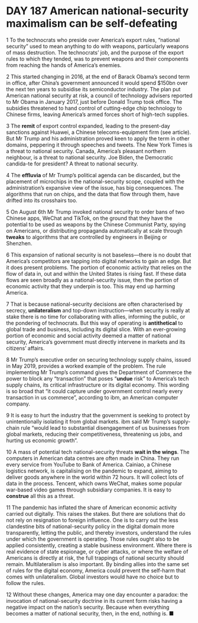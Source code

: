 # DAY 187 American national-security maximalism can be self-defeating
1 To the technocrats who preside over America’s export rules, “national security” used to mean anything to do with weapons, particularly weapons of mass destruction. The technocrats’ job, and the purpose of the export rules to which they tended, was to prevent weapons and their components from reaching the hands of America’s enemies.

2 This started changing in 2016, at the end of Barack Obama’s second term in office, after China’s government announced it would spend $150bn over the next ten years to subsidise its semiconductor industry. The plan put American national security at risk, a council of technology advisers reported to Mr Obama in January 2017, just before Donald Trump took office. The subsidies threatened to hand control of cutting-edge chip technology to Chinese firms, leaving America’s armed forces short of high-tech supplies.

3 The **remit** of export control expanded, leading to the present-day sanctions against Huawei, a Chinese telecoms-equipment firm (see article). But Mr Trump and his administration proved keen to apply the term in other domains, peppering it through speeches and tweets. The New York Times is a threat to national security. Canada, America’s pleasant northern neighbour, is a threat to national security. Joe Biden, the Democratic candida-te for president? A threat to national security.

4 The **effluvia** of Mr Trump’s political agenda can be discarded, but the placement of microchips in the national-security scope, coupled with the administration’s expansive view of the issue, has big consequences. The algorithms that run on chips, and the data that flow through them, have drifted into its crosshairs too.

5 On August 6th Mr Trump invoked national security to order bans of two Chinese apps, WeChat and TikTok, on the ground that they have the potential to be used as weapons by the Chinese Communist Party, spying on Americans, or distributing propaganda automatically at scale through **tweaks** to algorithms that are controlled by engineers in Beijing or Shenzhen.

6 This expansion of national security is not baseless—there is no doubt that America’s competitors are tapping into digital networks to gain an edge. But it does present problems. The portion of economic activity that relies on the flow of data in, out and within the United States is rising fast. If these data flows are seen broadly as a national-security issue, then the portion of economic activity that they underpin is too. This may end up harming America.

7 That is because national-security decisions are often characterised by secrecy, **unilateralism** and top-down instruction—when security is really at stake there is no time for collaborating with allies, informing the public, or the pondering of technocrats. But this way of operating is **antithetical** to global trade and business, including its digital slice. With an ever-growing portion of economic and social activity deemed a matter of national security, America’s government must directly intervene in markets and its citizens’ affairs.

8 Mr Trump’s executive order on securing technology supply chains, issued in May 2019, provides a worked example of the problem. The rule implementing Mr Trump’s command gives the Department of Commerce the power to block any “transaction” that poses “**undue** risk” to America’s tech supply chains, its critical infrastructure or its digital economy. This wording is so broad that “it could capture under government control nearly every transaction in us commerce”, according to ibm, an American computer company.

9 It is easy to hurt the industry that the government is seeking to protect by unintentionally isolating it from global markets. ibm said Mr Trump’s supply-chain rule “would lead to substantial disengagement of us businesses from global markets, reducing their competitiveness, threatening us jobs, and hurting us economic growth”.

10 A mass of potential tech national-security threats **wait in the wings**. The computers in American data centres are often made in China. They run every service from YouTube to Bank of America. Cainiao, a Chinese logistics network, is capitalising on the pandemic to expand, aiming to deliver goods anywhere in the world within 72 hours. It will collect lots of data in the process. Tencent, which owns WeChat, makes some popular war-based video games through subsidiary companies. It is easy to **construe** all this as a threat.

11 The pandemic has inflated the share of American economic activity carried out digitally. This raises the stakes. But there are solutions that do not rely on resignation to foreign influence. One is to carry out the less clandestine bits of national-security policy in the digital domain more transparently, letting the public, and thereby investors, understand the rules under which the government is operating. Those rules ought also to be applied consistently, creating a stable business environment. Where there is real evidence of state espionage, or cyber attacks, or where the welfare of Americans is directly at risk, the full trappings of national security should remain. Multilateralism is also important. By binding allies into the same set of rules for the digital economy, America could prevent the self-harm that comes with unilateralism. Global investors would have no choice but to follow the rules.

12 Without these changes, America may one day encounter a paradox: the invocation of national-security doctrine in its current form risks having a negative impact on the nation’s security. Because when everything becomes a matter of national security, then, in the end, nothing is. ■

